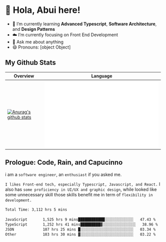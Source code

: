 # 👋 Hola, Abui here!

- 🌱 I’m currently learning **Advanced Typescript**, **Software Architecture**, and **Design Patterns**
- ☁️ I’m currently focusing on Front End Development
- 💬 Ask me about anything
- 😄 Pronouns: [object Object]

## My Github Stats

| Overview | Language |
| --- | --- |
|[![Anurag's github stats](https://github-readme-stats.vercel.app/api?username=abui-am&count_private=true)](https://github.com/anuraghazra/github-readme-stats)|![Language](https://raw.githubusercontent.com/abui-am/stats/c6455f656dfce7acd3951e5ec5b25d72af0b2ee3/generated/languages.svg)|

## Prologue: Code, Rain, and Capucinno
i am a `software engineer`, an `enthusiast` if you asked me. 

`I likes Front-end tech, especially Typescript, Javascript, and React.` I also has `some proficiency in UI/UX and graphic design`, while looked like some unnecessary skill those skills benefit me in term of `flexibility in development.`


<!--START_SECTION:waka-->

```text
Total Time: 3,112 hrs 5 mins

JavaScript       1,525 hrs 9 mins████████████░░░░░░░░░░░░░   47.43 %
TypeScript       1,252 hrs 41 mins█████████▓░░░░░░░░░░░░░░░   38.96 %
JSON             107 hrs 25 mins █░░░░░░░░░░░░░░░░░░░░░░░░   03.34 %
Other            103 hrs 30 mins ▓░░░░░░░░░░░░░░░░░░░░░░░░   03.22 %
```

<!--END_SECTION:waka-->
